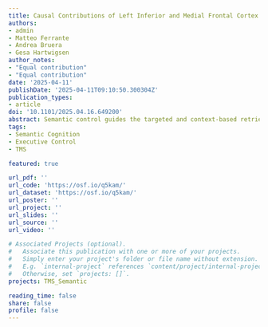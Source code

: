 ```yaml
---
title: Causal Contributions of Left Inferior and Medial Frontal Cortex to Semantic and Executive Control
authors:
- admin
- Matteo Ferrante
- Andrea Bruera
- Gesa Hartwigsen
author_notes:
- "Equal contribution"
- "Equal contribution"
date: '2025-04-11'
publishDate: '2025-04-11T09:10:50.300304Z'
publication_types: 
- article
doi: '10.1101/2025.04.16.649200'
abstract: Semantic control guides the targeted and context-based retrieval from semantic memory. The overlap with and dissociation from domain-general executive control in the frontal lobe remains contentious. Here, we used transcranial magnetic stimulation (TMS) to probe the functional relevance of the left inferior frontal gyrus (IFG) and pre-supplementary motor area (pre-SMA) for semantic and executive control. Across four sessions, 24 participants received 1 Hz repetitive TMS to each region individually, dual-site TMS targeting both regions sequentially (IFG followed by pre-SMA), and sham TMS. Participants then completed semantic fluency, figural fluency, and picture-naming tasks. Stimulation of either region broadly disrupted both semantic and figural fluency, suggesting shared functionality. However, electric field modeling of the induced stimulation strength revealed distinct specializations: The left IFG was primarily associated with semantic control, as evidenced by verbal fluency deficits, while the pre-SMA played a domain-general role in executive functions, affecting non-verbal fluency and cognitive flexibility (e.g., clustering and switching during semantic fluency). Notably, only dual-site TMS impaired accuracy in figural fluency, providing unique evidence for successful compensation of executive functions through either the left IFG or pre-SMA following single-site perturbation. These findings underscore the multidimensionality of cognitive control and suggest a flexible task-dependent contribution of the IFG to control processes, either as semantic-specific or general executive resource. Furthermore, they highlight the tightly interconnected network of executive control subserved by the left IFG and pre-SMA, advancing our understanding of the neural basis of semantic and executive functions.
tags:
- Semantic Cognition
- Executive Control
- TMS

featured: true

url_pdf: ''
url_code: 'https://osf.io/q5kam/'
url_dataset: 'https://osf.io/q5kam/'
url_poster: ''
url_project: ''
url_slides: ''
url_source: ''
url_video: ''

# Associated Projects (optional).
#   Associate this publication with one or more of your projects.
#   Simply enter your project's folder or file name without extension.
#   E.g. `internal-project` references `content/project/internal-project/index.md`.
#   Otherwise, set `projects: []`.
projects: TMS_Semantic

reading_time: false
share: false
profile: false
---
```

